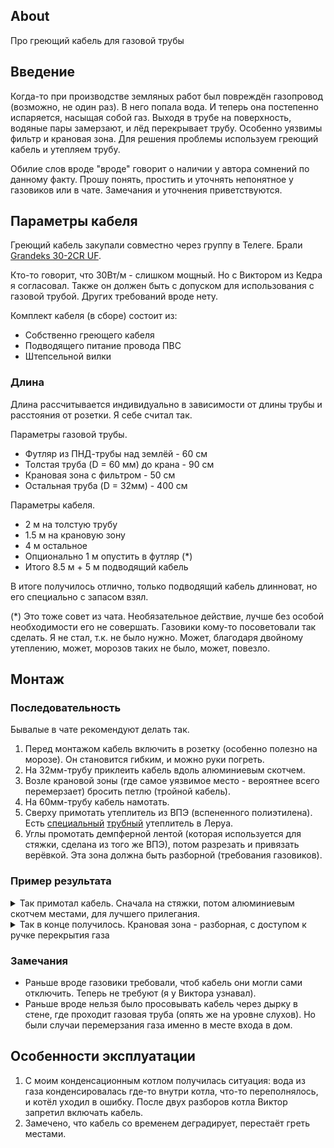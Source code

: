 ## About

Про греющий кабель для газовой трубы

## Введение

Когда-то при производстве земляных работ был повреждён газопровод (возможно, не один раз). В него попала вода. И теперь она постепенно испаряется, насыщая собой газ. Выходя в трубе на поверхность, водяные пары замерзают, и лёд перекрывает трубу. Особенно уязвимы фильтр и крановая зона. Для решения проблемы используем греющий кабель и утепляем трубу.

Обилие слов вроде "вроде" говорит о наличии у автора сомнений по данному факту. Прошу понять, простить и уточнять непонятное у газовиков или в чате. Замечания и уточнения приветствуются.

## Параметры кабеля 

Греющий кабель закупали совместно через группу в Телеге. Брали [Grandeks 30-2CR UF](https://gizbar.com/greyuschiy-kabel-ekranirovannyy-grandeks-30-2cr-uf/).

Кто-то говорит, что 30Вт/м - слишком мощный. Но с Виктором из Кедра я согласовал. Также он должен быть с допуском для использования с газовой трубой. Других требований вроде нету.

Комплект кабеля (в сборе) состоит из:
- Собственно греющего кабеля
- Подводящего питание провода ПВС
- Штепсельной вилки


### Длина

Длина рассчитывается индивидуально в зависимости от длины трубы и расстояния от розетки. Я себе считал так.

Параметры газовой трубы.
- Футляр из ПНД-трубы над землёй - 60 см 
- Толстая труба (D = 60 мм) до крана - 90 см
- Крановая зона с фильтром - 50 см
- Остальная труба (D = 32мм) - 400 см

Параметры кабеля.
- 2 м на толстую трубу
- 1.5 м на крановую зону 
- 4 м остальное 
- Опционально 1 м опустить в футляр (*)
- Итого 8.5 м + 5 м подводящий кабель

В итоге получилось отлично, только подводящий кабель длинноват, но его специально с запасом взял.


(*) Это тоже совет из чата. Необязательное действие, лучше без особой необходимости его не совершать. Газовики кому-то посоветовали так сделать. Я не стал, т.к. не было нужно. Может, благодаря двойному утеплению, может, морозов таких не было, может, повезло.


## Монтаж

### Последовательность

Бывалые в чате рекомендуют делать так.

1. Перед монтажом кабель включить в розетку (особенно полезно на морозе). Он становится гибким, и можно руки погреть. 
2. На 32мм-трубу приклеить кабель вдоль алюминиевым скотчем. 
3. Возле крановой зоны (где самое уязвимое место - вероятнее всего перемерзает) бросить петлю (тройной кабель).
4. На 60мм-трубу кабель намотать.
5. Сверху примотать утеплитель из ВПЭ (вспененного полиэтилена). Есть [специальный](https://novosibirsk.leroymerlin.ru/product/izolyaciya-dlya-trub-izodom-43-9mm-17997636/) [трубный](https://novosibirsk.leroymerlin.ru/product/izolyaciya-dlya-trub-izodom-110-9mm-17997652/) утеплитель в Леруа.
6. Углы промотать демпферной лентой (которая используется для стяжки, сделана из того же ВПЭ), потом разрезать и привязать верёвкой. Эта зона должна быть разборной (требования газовиков).

### Пример результата

[//]: # (Так примотал кабель. Сначала на стяжки, потом алюминиевым скотчем местами, для лучшего прилегания.)

<details>

<summary>Так примотал кабель. Сначала на стяжки, потом алюминиевым скотчем местами, для лучшего прилегания.</summary>

![](assets/heating-cable/cable-install-stage1-1.jpeg)
![](assets/heating-cable/cable-install-stage1-2.jpeg)
![](assets/heating-cable/cable-install-stage1-3.jpeg)
![](assets/heating-cable/cable-install-stage1-4.jpeg)
![](assets/heating-cable/cable-install-stage1-5.jpeg)

</details>


<details>

<summary>Так в конце получилось. Крановая зона - разборная, с доступом к ручке перекрытия газа</summary>

![](assets/heating-cable/cable-install-stage2-1.jpeg)
![](assets/heating-cable/cable-install-stage2-2.jpeg)
![](assets/heating-cable/cable-install-stage2-3.jpeg)

</details>


### Замечания

- Раньше вроде газовики требовали, чтоб кабель они могли сами отключить. Теперь не требуют (я у Виктора узнавал).
- Раньше вроде нельзя было просовывать кабель через дырку в стене, где проходит газовая труба (опять же на уровне слухов). 
Но были случаи перемерзания газа именно в месте входа в дом.


## Особенности эксплуатации

1. С моим конденсационным котлом получилась ситуация: вода из газа конденсировалась где-то внутри котла, что-то переполнялось, и котёл уходил в ошибку. После двух разборов котла Виктор запретил включать кабель.
2. Замечено, что кабель со временем деградирует, перестаёт греть местами.

